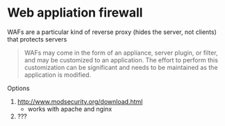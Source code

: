 # Web appliation firewall

WAFs are a particular kind of reverse proxy (hides the server, not clients) that
protects servers

> WAFs may come in the form of an appliance, server plugin, or filter, and may
> be customized to an application. The effort to perform this customization can
> be significant and needs to be maintained as the application is modified.

Options

1. http://www.modsecurity.org/download.html
    - works with apache and nginx
1. ???
